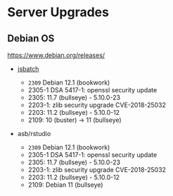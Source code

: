 # Server Upgrades

## Debian OS

https://www.debian.org/releases/

* [jsbatch][debian-os]
    * `2309` Debian 12.1 (bookwork)
    * 2305-1 DSA 5417-1: openssl security update
    * 2305: 11.7 (bullseye) - 5.10.0-23
    * 2203-1: zlib security upgrade CVE-2018-25032
    * 2203: 11.2 (bullseye) - 5.10.0-12
    * 2109: 10 (buster) -> 11 (bullseye)

* asb/rstudio
    * `2309` Debian 12.1 (bookwork)
    * 2305-1 DSA 5417-1: openssl security update
    * 2305: 11.7 (bullseye) - 5.10.0-23
    * 2203-1: zlib security upgrade CVE-2018-25032
    * 2203: 11.2 (bullseye) - 5.10.0-12
    * 2109: Debian 11 (bullseye)

[debian-os]: https://www.debian.org/releases/
